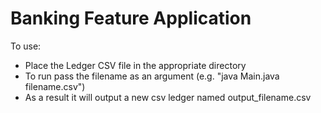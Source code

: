 # Banking Feature Application

To use:
- Place the Ledger CSV file in the appropriate directory
- To run pass the filename as an argument (e.g. "java Main.java filename.csv")
- As a result it will output a new csv ledger named output_filename.csv


